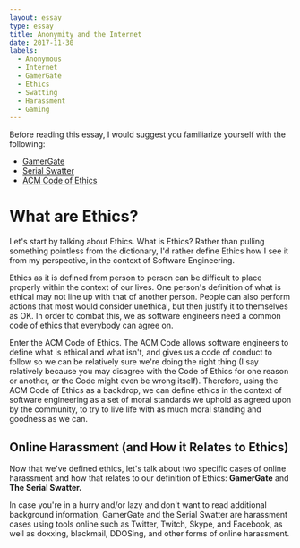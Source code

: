 ```yaml
---
layout: essay
type: essay
title: Anonymity and the Internet
date: 2017-11-30
labels:
  - Anonymous
  - Internet
  - GamerGate
  - Ethics
  - Swatting
  - Harassment
  - Gaming
---
```


Before reading this essay, I would suggest you familiarize yourself with the following:
- [GamerGate](https://en.wikipedia.org/wiki/Gamergate_controversy)
- [Serial Swatter](http://www.nytimes.com/2015/11/29/magazine/the-serial-swatter.html)
- [ACM Code of Ethics](https://www.acm.org/about-acm/acm-code-of-ethics-and-professional-conduct)

# What are Ethics?

Let's start by talking about Ethics. What is Ethics? Rather than pulling something pointless from the dictionary, I'd rather define Ethics how I see it from my perspective, in the context of Software Engineering.

Ethics as it is defined from person to person can be difficult to place properly within the context of our lives. One person's definition of what is ethical may not line up with that of another person. People can also perform actions that most would consider unethical, but then justify it to themselves as OK. In order to combat this, we as software engineers need a common code of ethics that everybody can agree on.

Enter the ACM Code of Ethics. The ACM Code allows software engineers to define what is ethical and what isn't, and gives us a code of conduct to follow so we can be relatively sure we're doing the right thing (I say relatively because you may disagree with the Code of Ethics for one reason or another, or the Code might even be wrong itself). Therefore, using the ACM Code of Ethics as a backdrop, we can define ethics in the context of software engineering as a set of moral standards we uphold as agreed upon by the community, to try to live life with as much moral standing and goodness as we can.

## Online Harassment (and How it Relates to Ethics)

Now that we've defined ethics, let's talk about two specific cases of online harassment and how that relates to our definition of Ethics: **GamerGate** and **The Serial Swatter.**

In case you're in a hurry and/or lazy and don't want to read additional background information, GamerGate and the Serial Swatter are harassment cases using tools online such as Twitter, Twitch, Skype, and Facebook, as well as doxxing, blackmail, DDOSing, and other forms of online harassment. 




